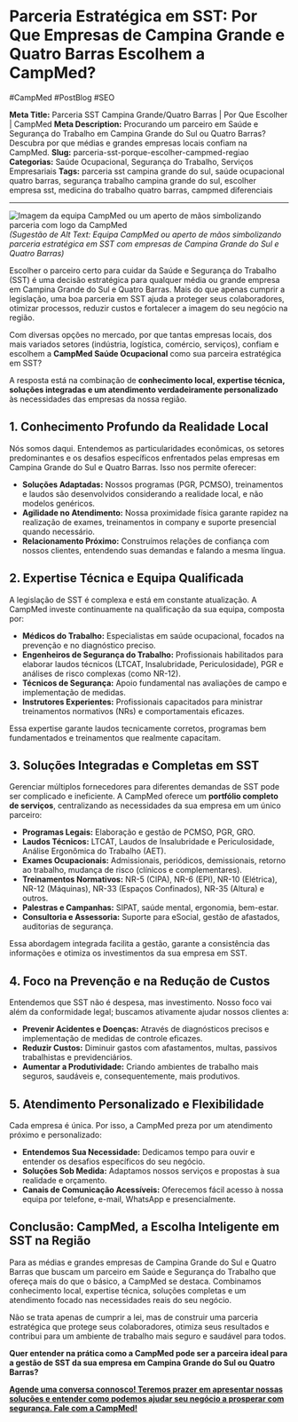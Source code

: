 # Parceria Estratégica em SST: Por Que Empresas de Campina Grande e Quatro Barras Escolhem a CampMed?

#CampMed #PostBlog #SEO 

**Meta Title:** Parceria SST Campina Grande/Quatro Barras | Por Que Escolher | CampMed
**Meta Description:** Procurando um parceiro em Saúde e Segurança do Trabalho em Campina Grande do Sul ou Quatro Barras? Descubra por que médias e grandes empresas locais confiam na CampMed.
**Slug:** parceria-sst-porque-escolher-campmed-regiao
**Categorias:** Saúde Ocupacional, Segurança do Trabalho, Serviços Empresariais
**Tags:** parceria sst campina grande do sul, saúde ocupacional quatro barras, segurança trabalho campina grande do sul, escolher empresa sst, medicina do trabalho quatro barras, campmed diferenciais

---

![Imagem da equipa CampMed ou um aperto de mãos simbolizando parceria com logo da CampMed](placeholder_imagem_parceria_campmed.jpg) *(Sugestão de Alt Text: Equipa CampMed ou aperto de mãos simbolizando parceria estratégica em SST com empresas de Campina Grande do Sul e Quatro Barras)*

Escolher o parceiro certo para cuidar da Saúde e Segurança do Trabalho (SST) é uma decisão estratégica para qualquer média ou grande empresa em Campina Grande do Sul e Quatro Barras. Mais do que apenas cumprir a legislação, uma boa parceria em SST ajuda a proteger seus colaboradores, otimizar processos, reduzir custos e fortalecer a imagem do seu negócio na região.

Com diversas opções no mercado, por que tantas empresas locais, dos mais variados setores (indústria, logística, comércio, serviços), confiam e escolhem a **CampMed Saúde Ocupacional** como sua parceira estratégica em SST?

A resposta está na combinação de **conhecimento local, expertise técnica, soluções integradas e um atendimento verdadeiramente personalizado** às necessidades das empresas da nossa região.

## 1. Conhecimento Profundo da Realidade Local

Nós somos daqui. Entendemos as particularidades econômicas, os setores predominantes e os desafios específicos enfrentados pelas empresas em Campina Grande do Sul e Quatro Barras. Isso nos permite oferecer:

*   **Soluções Adaptadas:** Nossos programas (PGR, PCMSO), treinamentos e laudos são desenvolvidos considerando a realidade local, e não modelos genéricos.
*   **Agilidade no Atendimento:** Nossa proximidade física garante rapidez na realização de exames, treinamentos in company e suporte presencial quando necessário.
*   **Relacionamento Próximo:** Construímos relações de confiança com nossos clientes, entendendo suas demandas e falando a mesma língua.

## 2. Expertise Técnica e Equipa Qualificada

A legislação de SST é complexa e está em constante atualização. A CampMed investe continuamente na qualificação da sua equipa, composta por:

*   **Médicos do Trabalho:** Especialistas em saúde ocupacional, focados na prevenção e no diagnóstico preciso.
*   **Engenheiros de Segurança do Trabalho:** Profissionais habilitados para elaborar laudos técnicos (LTCAT, Insalubridade, Periculosidade), PGR e análises de risco complexas (como NR-12).
*   **Técnicos de Segurança:** Apoio fundamental nas avaliações de campo e implementação de medidas.
*   **Instrutores Experientes:** Profissionais capacitados para ministrar treinamentos normativos (NRs) e comportamentais eficazes.

Essa expertise garante laudos tecnicamente corretos, programas bem fundamentados e treinamentos que realmente capacitam.

## 3. Soluções Integradas e Completas em SST

Gerenciar múltiplos fornecedores para diferentes demandas de SST pode ser complicado e ineficiente. A CampMed oferece um **portfólio completo de serviços**, centralizando as necessidades da sua empresa em um único parceiro:

*   **Programas Legais:** Elaboração e gestão de PCMSO, PGR, GRO.
*   **Laudos Técnicos:** LTCAT, Laudos de Insalubridade e Periculosidade, Análise Ergonômica do Trabalho (AET).
*   **Exames Ocupacionais:** Admissionais, periódicos, demissionais, retorno ao trabalho, mudança de risco (clínicos e complementares).
*   **Treinamentos Normativos:** NR-5 (CIPA), NR-6 (EPI), NR-10 (Elétrica), NR-12 (Máquinas), NR-33 (Espaços Confinados), NR-35 (Altura) e outros.
*   **Palestras e Campanhas:** SIPAT, saúde mental, ergonomia, bem-estar.
*   **Consultoria e Assessoria:** Suporte para eSocial, gestão de afastados, auditorias de segurança.

Essa abordagem integrada facilita a gestão, garante a consistência das informações e otimiza os investimentos da sua empresa em SST.

## 4. Foco na Prevenção e na Redução de Custos

Entendemos que SST não é despesa, mas investimento. Nosso foco vai além da conformidade legal; buscamos ativamente ajudar nossos clientes a:

*   **Prevenir Acidentes e Doenças:** Através de diagnósticos precisos e implementação de medidas de controle eficazes.
*   **Reduzir Custos:** Diminuir gastos com afastamentos, multas, passivos trabalhistas e previdenciários.
*   **Aumentar a Produtividade:** Criando ambientes de trabalho mais seguros, saudáveis e, consequentemente, mais produtivos.

## 5. Atendimento Personalizado e Flexibilidade

Cada empresa é única. Por isso, a CampMed preza por um atendimento próximo e personalizado:

*   **Entendemos Sua Necessidade:** Dedicamos tempo para ouvir e entender os desafios específicos do seu negócio.
*   **Soluções Sob Medida:** Adaptamos nossos serviços e propostas à sua realidade e orçamento.
*   **Canais de Comunicação Acessíveis:** Oferecemos fácil acesso à nossa equipa por telefone, e-mail, WhatsApp e presencialmente.

## Conclusão: CampMed, a Escolha Inteligente em SST na Região

Para as médias e grandes empresas de Campina Grande do Sul e Quatro Barras que buscam um parceiro em Saúde e Segurança do Trabalho que ofereça mais do que o básico, a CampMed se destaca. Combinamos conhecimento local, expertise técnica, soluções completas e um atendimento focado nas necessidades reais do seu negócio.

Não se trata apenas de cumprir a lei, mas de construir uma parceria estratégica que protege seus colaboradores, otimiza seus resultados e contribui para um ambiente de trabalho mais seguro e saudável para todos.

**Quer entender na prática como a CampMed pode ser a parceira ideal para a gestão de SST da sua empresa em Campina Grande do Sul ou Quatro Barras?**

[**Agende uma conversa connosco! Teremos prazer em apresentar nossas soluções e entender como podemos ajudar seu negócio a prosperar com segurança. Fale com a CampMed!**](https://campmedocupacional.com/?page_id=233)

